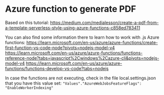 # Azure function to generate PDF

Based on this tutorial:
https://medium.com/medialesson/create-a-pdf-from-a-template-serverless-style-using-azure-functions-c858ed783411

You can also find some information there to learn how to work with .js Azure functions:
https://learn.microsoft.com/en-us/azure/azure-functions/create-first-function-vs-code-node?pivots=nodejs-model-v4
https://learn.microsoft.com/en-us/azure/azure-functions/functions-reference-node?tabs=javascript%2Cwindows%2Cazure-cli&pivots=nodejs-model-v4
https://learn.microsoft.com/en-us/azure/azure-functions/functions-develop-vs-code?tabs=nodejs

In case the functions are not executing, check in the file local.settings.json that  you have this value set:
```"Values"."AzureWebJobsFeatureFlags": "EnableWorkerIndexing"```